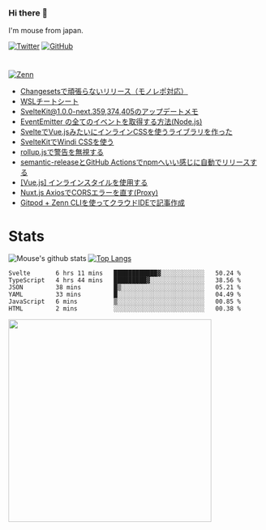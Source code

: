 ### Hi there 👋

I'm mouse from japan.

[![Twitter](https://img.shields.io/badge/-Twitter-1DA1F2.svg?logo=twitter&style=flat-square&logoColor=white)](https://twitter.com/mouse_484)
[![GitHub](https://img.shields.io/badge/-Github-181717.svg?logo=github&style=flat-square)](https://github.com/mouse484)

#

[![Zenn](https://img.shields.io/badge/-Zenn_Posts-e6f2ff.svg?logo=zenn&style)](https://zenn.dev/mouse_484)

<!-- BLOG-POST-LIST:START -->
- [Changesetsで頑張らないリリース（モノレポ対応）](https://zenn.dev/mouse_484/articles/easy-changesets)
- [WSLチートシート](https://zenn.dev/mouse_484/articles/wsl-cheatsheet)
- [SvelteKit@1.0.0-next.359,374,405のアップデートメモ](https://zenn.dev/mouse_484/articles/sveltekit-100-next359-and-later)
- [EventEmitter の全てのイベントを取得する方法&lpar;Node.js&rpar;](https://zenn.dev/mouse_484/articles/listen-to-all-events-of-eventemitter)
- [SvelteでVue.jsみたいにインラインCSSを使うライブラリを作った](https://zenn.dev/mouse_484/articles/svelte-inline-css)
- [SvelteKitでWindi CSSを使う](https://zenn.dev/mouse_484/articles/sveltekit-and-windicss)
- [rollup.jsで警告を無視する](https://zenn.dev/mouse_484/articles/rollup-suppress-warning-messages)
- [semantic-releaseとGitHub Actionsでnpmへいい感じに自動でリリースする](https://zenn.dev/mouse_484/articles/semantic-release-githubactions-npm)
- [[Vue.js] インラインスタイルを使用する](https://zenn.dev/mouse_484/articles/vue-inline-style)
- [Nuxt.js AxiosでCORSエラーを直す&lpar;Proxy&rpar;](https://zenn.dev/mouse_484/articles/nuxt-axios-cors)
- [Gitpod + Zenn CLIを使ってクラウドIDEで記事作成](https://zenn.dev/mouse_484/articles/de0f41fca07259c60b08)
<!-- BLOG-POST-LIST:END -->

# Stats

![Mouse's github stats](https://github-readme-stats.vercel.app/api?username=mouse484&show_icons=true&line_height=24) [![Top Langs](https://github-readme-stats.vercel.app/api/top-langs/?username=mouse484&layout=compact&langs_count=8)](https://github.com/anuraghazra/github-readme-stats)

<!--START_SECTION:waka-->

```text
Svelte       6 hrs 11 mins   ████████████▓░░░░░░░░░░░░   50.24 %
TypeScript   4 hrs 44 mins   █████████▓░░░░░░░░░░░░░░░   38.56 %
JSON         38 mins         █▒░░░░░░░░░░░░░░░░░░░░░░░   05.21 %
YAML         33 mins         █░░░░░░░░░░░░░░░░░░░░░░░░   04.49 %
JavaScript   6 mins          ▒░░░░░░░░░░░░░░░░░░░░░░░░   00.85 %
HTML         2 mins          ░░░░░░░░░░░░░░░░░░░░░░░░░   00.38 %
```

<!--END_SECTION:waka-->
<!--START_SECTION:lapras-card-->
<a href="https://lapras.com/public/mouse_484" target="_blank" rel="noopener noreferrer"><img src="https://lapras-card-generator.vercel.app/api/svg?e=3.88&b=2.85&i=3.52&b1=%23020E27&b2=%230E5593&i1=%23030E21&i2=%231688BF&l=ja" width="400" ></a>
<!--END_SECTION:lapras-card-->

